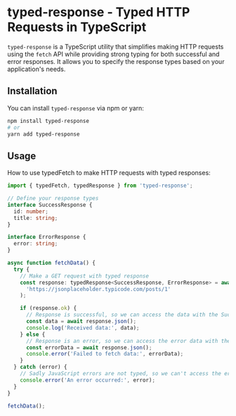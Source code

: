 # typed-response - Typed HTTP Requests in TypeScript

`typed-response` is a TypeScript utility that simplifies making HTTP requests using the `fetch` API while providing strong typing for both successful and error responses. It allows you to specify the response types based on your application's needs.

## Installation

You can install `typed-response` via npm or yarn:

```bash
npm install typed-response
# or
yarn add typed-response
```

## Usage

How to use typedFetch to make HTTP requests with typed responses:

```typescript
import { typedFetch, typedResponse } from 'typed-response';

// Define your response types
interface SuccessResponse {
  id: number;
  title: string;
}

interface ErrorResponse {
  error: string;
}

async function fetchData() {
  try {
    // Make a GET request with typed response
    const response: typedResponse<SuccessResponse, ErrorResponse> = await typedFetch(
      'https://jsonplaceholder.typicode.com/posts/1'
    );

    if (response.ok) {
      // Response is successful, so we can access the data with the SuccessResponse type.
      const data = await response.json();
      console.log('Received data:', data);
    } else {
      // Response is an error, so we can access the error data with the ErrorResponse type.
      const errorData = await response.json();
      console.error('Failed to fetch data:', errorData);
    }
  } catch (error) {
    // Sadly JavaScript errors are not typed, so we can't access the error data with the ErrorResponse type.
    console.error('An error occurred:', error);
  }
}

fetchData();
```